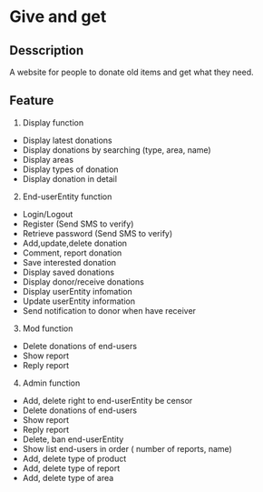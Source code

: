 # Give and get
## Desscription
A website for people to donate old items and get what they need.
## Feature
1. Display function
* Display latest donations
* Display donations by searching (type, area, name)
* Display areas
* Display types of donation
* Display donation in detail
2. End-userEntity function
* Login/Logout
* Register (Send SMS to verify)
* Retrieve password (Send SMS to verify)
* Add,update,delete donation
* Comment, report donation
* Save interested donation
* Display saved donations
* Display donor/receive donations
* Display userEntity infomation
* Update userEntity information
* Send notification to donor when have receiver
3. Mod function
* Delete donations of end-users
* Show report
* Reply report
4. Admin function
* Add, delete right to end-userEntity be censor
* Delete donations of end-users
* Show report
* Reply report
* Delete, ban end-userEntity
* Show list end-users in order ( number of reports, name)
* Add, delete type of product
* Add, delete type of report
* Add, delete type of area
